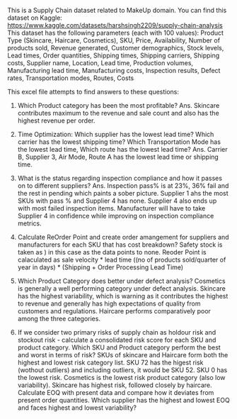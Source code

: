 This is a Supply Chain dataset related to MakeUp domain. 
You can find this dataset on Kaggle: https://www.kaggle.com/datasets/harshsingh2209/supply-chain-analysis
This dataset has the following parameters (each with 100 values): Product Type (Skincare, Haircare, Cosmetics), SKU, Price, Availability, Number of products sold, Revenue generated, Customer demographics, Stock levels, Lead times, Order quantities, 
Shipping times, Shipping carriers, Shipping costs, Supplier name, Location, Lead time, Production volumes, Manufacturing lead time, Manufacturing costs, Inspection results, Defect rates, Transportation modes, Routes,
Costs

This excel file attempts to find answers to these questions:
1. Which Product category has been the most profitable?
   Ans. Skincare contributes maximum to the revenue and sale count and also has the highest revenue per order.
   
2. Time Optimization: Which supplier has the lowest lead time? Which carrier has the lowest shipping time? Which Transportation Mode has the lowest lead time, Which route has the lowest lead time?
   Ans. Carrier B, Supplier 3, Air Mode, Route A has the lowest lead time or shipping time.
   
3. What is the status regarding inspection compliance and how it passes on to different suppliers?
   Ans. Inspection pass% is at 23%, 36% fail and the rest in pending which paints a sober picture. Supplier 1 ahs the most SKUs with pass % and Supplier 4 has none. Supplier 4 also ends up with most failed inspection items.
        Manufacturer will have to take Supplier 4 in confidence while improving on inspection compliance metrics.
   
4. Calculate ReOrder Point and create order amangement for suppliers and manufacturers for each SKU that has cost breakdown?
   Safety stock is taken as ) in this case as the data points to none. Reoder Point is calaculated as sale velocity * lead time ((no of products sold/quarter of year in days) * (Shipping + Order Processing Lead Time)

5. Which Product Category does better under defect analysis?
   Cosmetics is generally a well performing category under defect analysis. Skincare has the highest variability, which is warning as it contributes the highest to revenue and generally has high expectations of
   quality from customers and regulations. Haircare performs comparatively poor among the three categories.
   
6. If we consider two primary risks of supply chain as holdour risk and stockout risk - calculate a consolidated risk score for each SKU and product category.
   Which SKU and Product category perform the best and worst in terms of risk?
   SKUs of skincare and Haircare form both the highest and lowest risk category list. SKU 72 has the higest risk (wothout outliers) and including outliers, it would be SKU 52. SKU 0 has the lowest risk.
   Cosmetics is the lowest risk product category (also low variability). Skincare has highest risk, followed closely by haircare. 
   Calculate EOQ with present data and compare how it deviates from present order quantities. Which supplier has the highest and lowest EOQ and faces highest and lowest variability?
